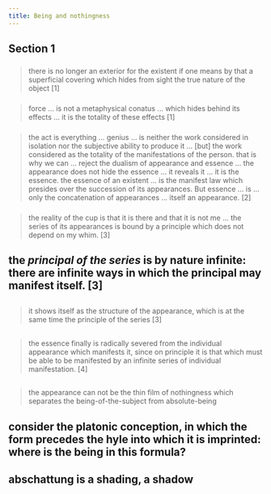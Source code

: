 ```yaml
---
title: Being and nothingness
---
```


## Section 1
###
> there is no longer an exterior for the existent if one means by that a superficial covering which hides from sight the true nature of the object
[1]
###
> force ... is not a metaphysical conatus ... which hides behind its effects ... it is the totality of these effects
[1]
###
> the act is everything ... genius ... is neither the work considered in isolation nor the subjective ability to produce it ... [but] the work considered as the totality of the manifestations of the person. 
> that is why we can ... reject the dualism of appearance and essence ... the appearance does not hide the essence ... it reveals it ... it is the essence. 
> the essence of an existent ... is the manifest law which presides over the succession of its appearances.
> But essence ... is ... only the concatenation of appearances ... itself an appearance.
[2]
###
> the reality of the cup is that it is there and that it is not me ... the series of its appearances is bound by a principle which does not depend on my whim.
[3]
## the *principal of the series* is by nature infinite: there are infinite ways in which the principal may manifest itself. [3]
##
> it shows itself as the structure of the appearance, which is at the same time the principle of the series
[3]
##
> the essence finally is radically severed from the individual appearance which manifests it, since on principle it is that which must be able to be manifested by an infinite series of individual manifestation.
[4]
##
> the appearance can not be the thin film of nothingness which separates the being-of-the-subject from absolute-being
## consider the platonic conception, in which the form precedes the hyle into which it is imprinted: where is the being in this formula?
## abschattung is a shading, a shadow
